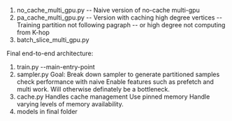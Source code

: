 
1. no_cache_multi_gpu.py
    -- Naive version of no-cache multi-gpu
2. pa_cache_multi_gpu.py
    -- Version with caching high degree vertices
    -- Training partition not following pagraph
    -- or high degree not computing from K-hop
3. batch_slice_multi_gpu.py


Final end-to-end architecture:
1. train.py --main-entry-point
2. sampler.py
    Goal: Break down sampler to generate partitioned samples
    check performance with naive
    Enable features such as prefetch and multi work.
    Will otherwise definately be a bottleneck.
3. cache.py
    Handles cache management
    Use pinned memory
    Handle varying levels of memory availability.
4. models in final folder
